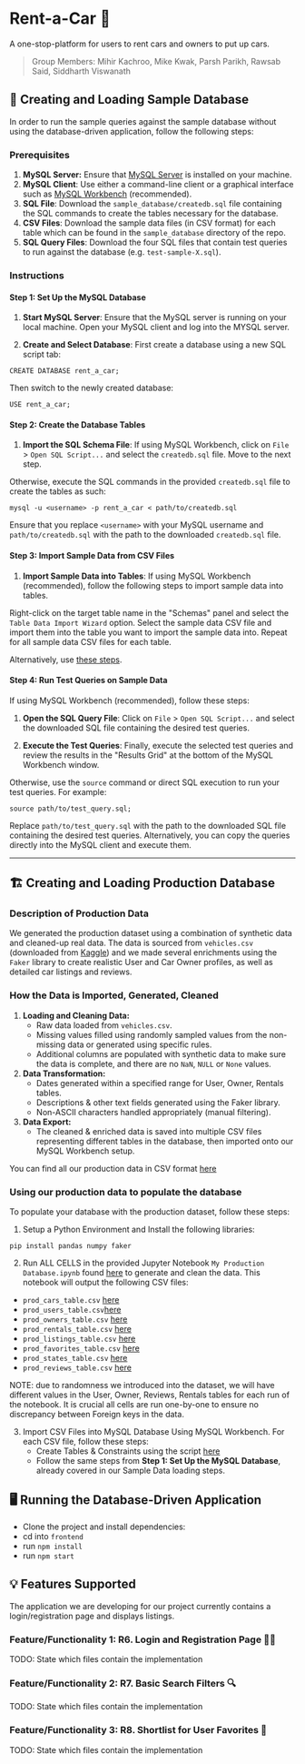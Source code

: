# Rent-a-Car 🚗
A one-stop-platform for users to rent cars and owners to put up cars.
> Group Members: Mihir Kachroo, Mike Kwak, Parsh Parikh, Rawsab Said, Siddharth Viswanath

## 🔨 Creating and Loading Sample Database

In order to run the sample queries against the sample database without using the database-driven application, follow the following steps:
### Prerequisites

1. **MySQL Server:** Ensure that [MySQL Server](https://dev.mysql.com/doc/refman/8.0/en/installing.html) is installed on your machine.
2. **MySQL Client**: Use either a command-line client or a graphical interface such as [MySQL Workbench](https://dev.mysql.com/doc/workbench/en/wb-installing.html) (recommended).
3. **SQL File**: Download the `sample_database/createdb.sql` file containing the SQL commands to create the tables necessary for the database.
4. **CSV Files**: Download the sample data files (in CSV format) for each table which can be found in the `sample_database` directory of the repo.
5. **SQL Query Files**: Download the four SQL files that contain test queries to run against the database (e.g. `test-sample-X.sql`).


### Instructions

#### Step 1: Set Up the MySQL Database

1. **Start MySQL Server**: Ensure that the MySQL server is running on your local machine. Open your MySQL client and log into the MYSQL server.

2. **Create and Select Database**: First create a database using a new SQL script tab:

```mysql
CREATE DATABASE rent_a_car;
```

Then switch to the newly created database:

```mysql
USE rent_a_car;
```

#### Step 2: Create the Database Tables

1. **Import the SQL Schema File**: If using MySQL Workbench, click on `File` > `Open SQL Script...` and select the `createdb.sql` file. Move to the next step.

Otherwise, execute the SQL commands in the provided `createdb.sql` file to create the tables as such:

```
mysql -u <username> -p rent_a_car < path/to/createdb.sql
```

Ensure that you replace `<username>` with your MySQL username and `path/to/createdb.sql` with the path to the downloaded `createdb.sql` file.

#### Step 3: Import Sample Data from CSV Files

1. **Import Sample Data into Tables**: If using MySQL Workbench (recommended), follow the following steps to import sample data into tables.

Right-click on the target table name in the "Schemas" panel and select the `Table Data Import Wizard` option. Select the sample data CSV file and import them into the table you want to import the sample data into. Repeat for all sample data CSV files for each table.

Alternatively, use [these steps](https://www.oneschema.co/blog/import-csv-mysql).

#### Step 4: Run Test Queries on Sample Data

If using MySQL Workbench (recommended), follow these steps:

1. **Open the SQL Query File**: Click on `File` > `Open SQL Script...` and select the downloaded SQL file containing the desired test queries.

2. **Execute the Test Queries**: Finally, execute the selected test queries and review the results in the "Results Grid" at the bottom of the MySQL Workbench window.

Otherwise, use the `source` command or direct SQL execution to run your test queries. For example:

```
source path/to/test_query.sql;
```

Replace `path/to/test_query.sql` with the path to the downloaded SQL file containing the desired test queries. Alternatively, you can copy the queries directly into the MySQL client and execute them.

***




## 🏗️ Creating and Loading Production Database
### Description of Production Data
We generated the production dataset using a combination of synthetic data and cleaned-up real data. The data is sourced from `vehicles.csv` (downloaded from [Kaggle](https://www.kaggle.com/datasets/austinreese/craigslist-carstrucks-data)) and we made several enrichments using the `Faker` library to create realistic User and Car Owner profiles, as well as detailed car listings and reviews.

### How the Data is Imported, Generated, Cleaned
1. **Loading and Cleaning Data:**
    - Raw data loaded from `vehicles.csv`.
    - Missing values filled using randomly sampled values from the non-missing data or generated using specific rules.
    - Additional columns are populated with synthetic data to make sure the data is complete, and there are no `NaN`, `NULL` or `None` values.
2. **Data Transformation:**
    - Dates generated within a specified range for User, Owner, Rentals tables.
    - Descriptions & other text fields generated using the Faker library.
    - Non-ASCII characters handled appropriately (manual filtering).
3. **Data Export:**
    - The cleaned & enriched data is saved into multiple CSV files representing different tables in the database, then imported onto our MySQL Workbench setup.

You can find all our production data in CSV format [here](https://github.com/mihirKachroo/Rent-A-Car/tree/main/production_database)

### Using our production data to populate the database

To populate your database with the production dataset, follow these steps:

1. Setup a Python Environment and Install the following libraries:
```
pip install pandas numpy faker
```

2. Run ALL CELLS in the provided Jupyter Notebook `My Production Database.ipynb` found [here](https://github.com/mihirKachroo/Rent-A-Car/blob/main/production_database/Production%20Database.ipynb) to generate and clean the data. This notebook will output the following CSV files:
- `prod_cars_table.csv` [here](https://github.com/mihirKachroo/Rent-A-Car/blob/main/production_database/prod_cars_table.csv)
- `prod_users_table.csv`[here](https://github.com/mihirKachroo/Rent-A-Car/blob/main/production_database/prod_users_table.csv)
- `prod_owners_table.csv` [here](https://github.com/mihirKachroo/Rent-A-Car/blob/main/production_database/prod_owners_table.csv)
- `prod_rentals_table.csv` [here](https://github.com/mihirKachroo/Rent-A-Car/blob/main/production_database/prod_rentals_table.csv)
- `prod_listings_table.csv` [here](https://github.com/mihirKachroo/Rent-A-Car/blob/main/production_database/prod_listings_table.csv)
- `prod_favorites_table.csv` [here](https://github.com/mihirKachroo/Rent-A-Car/blob/main/production_database/prod_favorites_table.csv)
- `prod_states_table.csv` [here](https://github.com/mihirKachroo/Rent-A-Car/blob/main/production_database/prod_states_table.csv)
- `prod_reviews_table.csv` [here](https://github.com/mihirKachroo/Rent-A-Car/blob/main/production_database/prod_reviews_table.csv)

NOTE: due to randomness we introduced into the dataset, we will have different values in the User, Owner, Reviews, Rentals tables for each run of the notebook. It is crucial all cells are run one-by-one to ensure no discrepancy between Foreign keys in the data.

3. Import CSV Files into MySQL Database Using MySQL Workbench. For each CSV file, follow these steps:
	- Create Tables & Constraints using the script [here](https://github.com/mihirKachroo/Rent-A-Car/blob/main/sample_database/createdb.sql)
	- Follow the same steps from **Step 1: Set Up the MySQL Database**, already covered in our Sample Data loading steps.


## 🖥️ Running the Database-Driven Application
- Clone the project and install dependencies:
- cd into ```frontend```
- run ```npm install```
- run ```npm start```


## 💡 Features Supported

The application we are developing for our project currently contains a login/registration page and displays listings. 

### Feature/Functionality 1: R6. Login and Registration Page 🧑‍💻
TODO: State which files contain the implementation

### Feature/Functionality 2: R7. Basic Search Filters 🔍
TODO: State which files contain the implementation

### Feature/Functionality 3: R8. Shortlist for User Favorites 🔖
TODO: State which files contain the implementation
